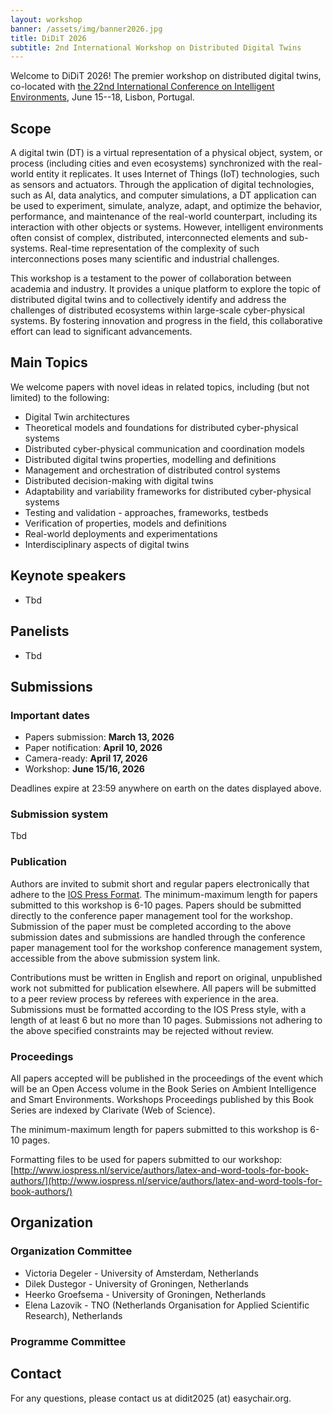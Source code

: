 ```yaml
---
layout: workshop
banner: /assets/img/banner2026.jpg
title: DiDiT 2026
subtitle: 2nd International Workshop on Distributed Digital Twins
---
```

Welcome to DiDiT 2026! The premier workshop on distributed digital twins, co-located with [the 22nd International Conference on Intelligent Environments](https://ie2026.pt/), June 15--18, Lisbon, Portugal.

## Scope

A digital twin (DT) is a virtual representation of a physical object, system, or process (including cities and even ecosystems) synchronized with the real-world entity it replicates. 
It uses Internet of Things (IoT) technologies, such as sensors and actuators. 
Through the application of digital technologies, such as AI, data analytics, and computer simulations, a DT application can be used to experiment, simulate, analyze, adapt, and optimize the behavior, performance, and maintenance of the real-world counterpart, including its interaction with other objects or systems. 
However, intelligent environments often consist of complex, distributed, interconnected elements and sub-systems. 
Real-time representation of the complexity of such interconnections poses many scientific and industrial challenges.

This workshop is a testament to the power of collaboration between academia and industry. 
It provides a unique platform to explore the topic of distributed digital twins and to collectively identify and address the challenges of distributed ecosystems within large-scale cyber-physical systems. 
By fostering innovation and progress in the field, this collaborative effort can lead to significant advancements.

## Main Topics
We welcome papers with novel ideas in related topics, including (but not limited) to the following:
* Digital Twin architectures
* Theoretical models and foundations for distributed cyber-physical systems
* Distributed cyber-physical communication and coordination models
* Distributed digital twins properties, modelling and definitions
* Management and orchestration of distributed control systems
* Distributed decision-making with digital twins
* Adaptability and variability frameworks for distributed cyber-physical systems
* Testing and validation - approaches, frameworks, testbeds
* Verification of properties, models and definitions
* Real-world deployments and experimentations
* Interdisciplinary aspects of digital twins

## Keynote speakers
* Tbd


## Panelists
* Tbd

<!--
## Accepted papers

Go to the [list of accepted papers](papers.markdown).

## Programme

Go to the [programme](programme.markdown).
-->

## Submissions

### Important dates
* Papers submission: **March 13, 2026**
* Paper notification: **April 10, 2026**
* Camera-ready: **April 17, 2026**
* Workshop: **June 15/16, 2026**

Deadlines expire at 23:59 anywhere on earth on the dates displayed above.

### Submission system
Tbd

### Publication
Authors are invited to submit short and regular papers electronically that adhere to the [IOS Press Format](https://www.iospress.com/book-article-instructions/).
The minimum-maximum length for papers submitted to this workshop is 6-10 pages.
Papers should be submitted directly to the conference paper management tool for the workshop.
Submission of the paper must be completed according to the above submission dates and submissions are handled through the conference paper management tool for the workshop conference management system, accessible from the above submission system link.

Contributions must be written in English and report on original, unpublished work not submitted for publication elsewhere. 
All papers will be submitted to a peer review process by referees with experience in the area. 
Submissions must be formatted according to the IOS Press style, with a length of at least 6 but no more than 10 pages.
Submissions not adhering to the above specified constraints may be rejected without review.

### Proceedings
All papers accepted will be published in the proceedings of the event which will be an Open Access volume in the Book Series on Ambient Intelligence and Smart Environments.
Workshops Proceedings published by this Book Series are indexed by Clarivate (Web of Science).

The minimum-maximum length for papers submitted to this workshop is 6-10 pages.

Formatting files to be used for papers submitted to our workshop: [http://www.iospress.nl/service/authors/latex-and-word-tools-for-book-authors/](http://www.iospress.nl/service/authors/latex-and-word-tools-for-book-authors/)

## Organization

### Organization Committee
* Victoria Degeler - University of Amsterdam, Netherlands
* Dilek Dustegor - University of Groningen, Netherlands
* Heerko Groefsema - University of Groningen, Netherlands
* Elena Lazovik - TNO (Netherlands Organisation for Applied Scientific Research), Netherlands

### Programme Committee

<!--
* Loek Cleophas - Eindhoven University of Technology, Netherlands
* Ilche Georgievski - University of Stuttgart, Germany
* Omar Hegazy - Vrije Universiteit Brussel, Belgium
* Eduard Kamburjan - IT University of Copenhagen, Denmark
* Alexander Lazovik - University of Groningen, Netherlands
* Antonella Longo - University of Salento, Italy
* Nesrine Mezhoudi - Institut Supérieur d'Informatique et de Multimédia de Gabès, Tunisia
* Dirk Pleiter - University of Groningen, Netherlands
* Marco Zappatorre - University of Salento, Italy
-->

## Contact

For any questions, please contact us at didit2025 (at) easychair.org.
